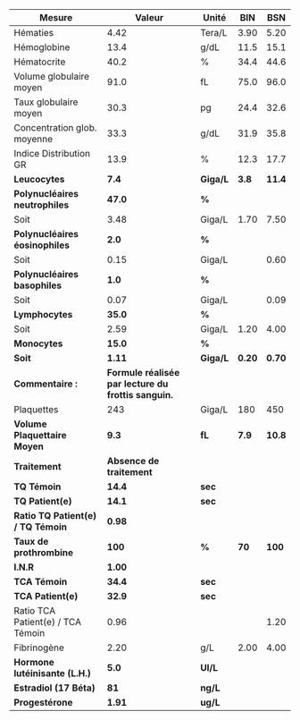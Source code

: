 |               Mesure              |                       Valeur                       |   Unité  |   BIN  |   BSN  |
|-----------------------------------|----------------------------------------------------|----------|--------|--------|
|              Hématies             |                        4.42                        |  Tera/L  |  3.90  |  5.20  |
|            Hémoglobine            |                        13.4                        |   g/dL   |  11.5  |  15.1  |
|            Hématocrite            |                        40.2                        |     %    |  34.4  |  44.6  |
|      Volume globulaire moyen      |                        91.0                        |    fL    |  75.0  |  96.0  |
|       Taux globulaire moyen       |                        30.3                        |    pg    |  24.4  |  32.6  |
|    Concentration glob. moyenne    |                        33.3                        |   g/dL   |  31.9  |  35.8  |
|       Indice Distribution GR      |                        13.9                        |     %    |  12.3  |  17.7  |
|           **Leucocytes**          |                       **7.4**                      |**Giga/L**| **3.8**|**11.4**|
|  **Polynucléaires neutrophiles**  |                      **47.0**                      |   **%**  |        |        |
|                Soit               |                        3.48                        |  Giga/L  |  1.70  |  7.50  |
|  **Polynucléaires éosinophiles**  |                       **2.0**                      |   **%**  |        |        |
|                Soit               |                        0.15                        |  Giga/L  |        |  0.60  |
|   **Polynucléaires basophiles**   |                       **1.0**                      |   **%**  |        |        |
|                Soit               |                        0.07                        |  Giga/L  |        |  0.09  |
|          **Lymphocytes**          |                      **35.0**                      |   **%**  |        |        |
|                Soit               |                        2.59                        |  Giga/L  |  1.20  |  4.00  |
|           **Monocytes**           |                      **15.0**                      |   **%**  |        |        |
|              **Soit**             |                      **1.11**                      |**Giga/L**|**0.20**|**0.70**|
|         **Commentaire :**         |**Formule réalisée par lecture du frottis sanguin.**|          |        |        |
|             Plaquettes            |                         243                        |  Giga/L  |   180  |   450  |
|   **Volume Plaquettaire Moyen**   |                       **9.3**                      |  **fL**  | **7.9**|**10.8**|
|           **Traitement**          |              **Absence de traitement**             |          |        |        |
|           **TQ Témoin**           |                      **14.4**                      |  **sec** |        |        |
|         **TQ Patient(e)**         |                      **14.1**                      |  **sec** |        |        |
|**Ratio TQ Patient(e) / TQ Témoin**|                      **0.98**                      |          |        |        |
|      **Taux de prothrombine**     |                       **100**                      |   **%**  | **70** | **100**|
|             **I.N.R**             |                      **1.00**                      |          |        |        |
|           **TCA Témoin**          |                      **34.4**                      |  **sec** |        |        |
|         **TCA Patient(e)**        |                      **32.9**                      |  **sec** |        |        |
| Ratio TCA Patient(e) / TCA Témoin |                        0.96                        |          |        |  1.20  |
|            Fibrinogène            |                        2.20                        |    g/L   |  2.00  |  4.00  |
|  **Hormone lutéinisante (L.H.)**  |                       **5.0**                      | **UI/L** |        |        |
|      **Estradiol (17 Béta)**      |                       **81**                       | **ng/L** |        |        |
|          **Progestérone**         |                      **1.91**                      | **ug/L** |        |        |